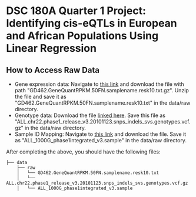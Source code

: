 # DSC 180A Quarter 1 Project: Identifying cis-eQTLs in European and African Populations Using Linear Regression

## How to Access Raw Data

- Gene expression data: Navigate to [this link](https://zenodo.org/record/6998955#.Y4217C-B00c) and download the file with path "GD462.GeneQuantRPKM.50FN.samplename.resk10.txt.gz". Unzip the file and save it as "GD462.GeneQuantRPKM.50FN.samplename.resk10.txt" in the data/raw directory.
- Genotype data: Download the file [linked here](http://ftp.1000genomes.ebi.ac.uk/vol1/ftp/release/20110521/ALL.chr22.phase1_release_v3.20101123.snps_indels_svs.genotypes.vcf.gz). Save this file as "ALL.chr22.phase1_release_v3.20101123.snps_indels_svs.genotypes.vcf.gz" in the data/raw directory.
- Sample ID Mapping: Navigate to [this link](https://drive.google.com/file/d/17YcKfMtpKItXDuC5kJjUhth6aA7XycXA/view?usp=sharing) and download the file. Save it as "ALL_1000G_phase1integrated_v3.sample" in the data/raw directory. 

After completing the above, you should have the following files:

```
├── data             
    ├── raw           
    │   └── GD462.GeneQuantRPKM.50FN.samplename.resk10.txt
    │   └── ALL.chr22.phase1_release_v3.20101123.snps_indels_svs.genotypes.vcf.gz
    │   └── ALL_1000G_phase1integrated_v3.sample
  
```
